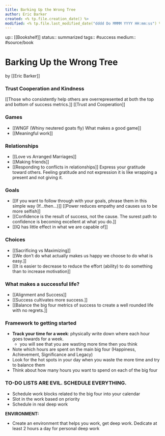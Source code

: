 ```yaml
---
title: Barking Up the Wrong Tree
author: Eric Barker
created: <% tp.file.creation_date() %>
modified: <% tp.file.last_modified_date("dddd Do MMMM YYYY HH:mm:ss") %>
---
```

up:: [[Bookshelf]]
status:: summarized
tags:: #success
medium:: #source/book

# Barking Up the Wrong Tree
by [[Eric Barker]]

### Trust Cooperation and Kindness
[[Those who consistently help others are overrepresented at both the top and bottom of success metrics.]]
[[Trust and Cooperation]]

### Games
- [[WNGF (Whiny neutered goats fly) What makes a good game]]
- [[Meaningful work]]

### Relationships
- [[Love vs Arranged Marriages]]
- [[Making friends]]
- [[Responding to conflicts in relationships]]
Express your gratitude toward others. Feeling gratitude and not expression it is like wrapping a present and not giving it.
### Goals
- [[If you want to follow through with your goals, phrase them in this simple way (If…then...)]]
[[Power reduces empathy and causes us to be more selfish]]
- [[Confidence is the result of success, not the cause. The surest path to confidence is becoming excellent at what you do.]]
- [[IQ has little effect in what we are capable of]]
### Choices
- [[Sacrificing vs Maximizing]]
-  [[We don’t do what actually makes us happy we choose to do what is easy.]]
-  [[It is easier to decrease to reduce the effort (ability) to do something than to increase motivation]]

### What makes a successful life?
- [[Alignment and Success]]
- [[Success cultivates more success.]]
-  [[Balance the big four metrics of success to create a well rounded life with no regrets.]]


### Framework to getting started
- **Track your time for a week**: physically write down where each hour goes towards for a week.
	- you will see that you are wasting more time then you think
- Note which hours are spent on the main big four (Happiness, Achievement, Significance and Legacy)
- Look for the hot spots in your day when you waste the more time and try to balance them
- Think about how many hours you want to spend on each of the big four

### TO-DO LISTS ARE EVIL. SCHEDULE EVERYTHING.
- Schedule work blocks related to the big four into your calendar
- Slot in the work based on priority
- Schedule in real deep work

**ENVIRONMENT:**
- Create an environment that helps you work, get deep work. Dedicate at least 2 hours a day for personal deep work
